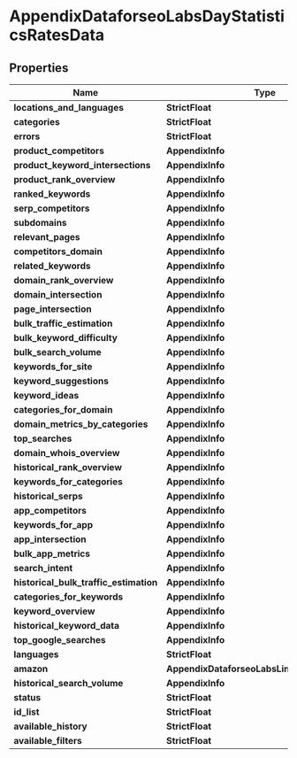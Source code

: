 # AppendixDataforseoLabsDayStatisticsRatesData


## Properties

| Name | Type | Description | Notes |
|------------ | ------------- | ------------- | -------------|
**locations_and_languages** | **StrictFloat** |  |[optional]|
**categories** | **StrictFloat** |  |[optional]|
**errors** | **StrictFloat** |  |[optional]|
**product_competitors** | **AppendixInfo** |  |[optional]|
**product_keyword_intersections** | **AppendixInfo** |  |[optional]|
**product_rank_overview** | **AppendixInfo** |  |[optional]|
**ranked_keywords** | **AppendixInfo** |  |[optional]|
**serp_competitors** | **AppendixInfo** |  |[optional]|
**subdomains** | **AppendixInfo** |  |[optional]|
**relevant_pages** | **AppendixInfo** |  |[optional]|
**competitors_domain** | **AppendixInfo** |  |[optional]|
**related_keywords** | **AppendixInfo** |  |[optional]|
**domain_rank_overview** | **AppendixInfo** |  |[optional]|
**domain_intersection** | **AppendixInfo** |  |[optional]|
**page_intersection** | **AppendixInfo** |  |[optional]|
**bulk_traffic_estimation** | **AppendixInfo** |  |[optional]|
**bulk_keyword_difficulty** | **AppendixInfo** |  |[optional]|
**bulk_search_volume** | **AppendixInfo** |  |[optional]|
**keywords_for_site** | **AppendixInfo** |  |[optional]|
**keyword_suggestions** | **AppendixInfo** |  |[optional]|
**keyword_ideas** | **AppendixInfo** |  |[optional]|
**categories_for_domain** | **AppendixInfo** |  |[optional]|
**domain_metrics_by_categories** | **AppendixInfo** |  |[optional]|
**top_searches** | **AppendixInfo** |  |[optional]|
**domain_whois_overview** | **AppendixInfo** |  |[optional]|
**historical_rank_overview** | **AppendixInfo** |  |[optional]|
**keywords_for_categories** | **AppendixInfo** |  |[optional]|
**historical_serps** | **AppendixInfo** |  |[optional]|
**app_competitors** | **AppendixInfo** |  |[optional]|
**keywords_for_app** | **AppendixInfo** |  |[optional]|
**app_intersection** | **AppendixInfo** |  |[optional]|
**bulk_app_metrics** | **AppendixInfo** |  |[optional]|
**search_intent** | **AppendixInfo** |  |[optional]|
**historical_bulk_traffic_estimation** | **AppendixInfo** |  |[optional]|
**categories_for_keywords** | **AppendixInfo** |  |[optional]|
**keyword_overview** | **AppendixInfo** |  |[optional]|
**historical_keyword_data** | **AppendixInfo** |  |[optional]|
**top_google_searches** | **AppendixInfo** |  |[optional]|
**languages** | **StrictFloat** |  |[optional]|
**amazon** | **AppendixDataforseoLabsLimitsRatesDataInfo** |  |[optional]|
**historical_search_volume** | **AppendixInfo** |  |[optional]|
**status** | **StrictFloat** |  |[optional]|
**id_list** | **StrictFloat** |  |[optional]|
**available_history** | **StrictFloat** |  |[optional]|
**available_filters** | **StrictFloat** |  |[optional]|